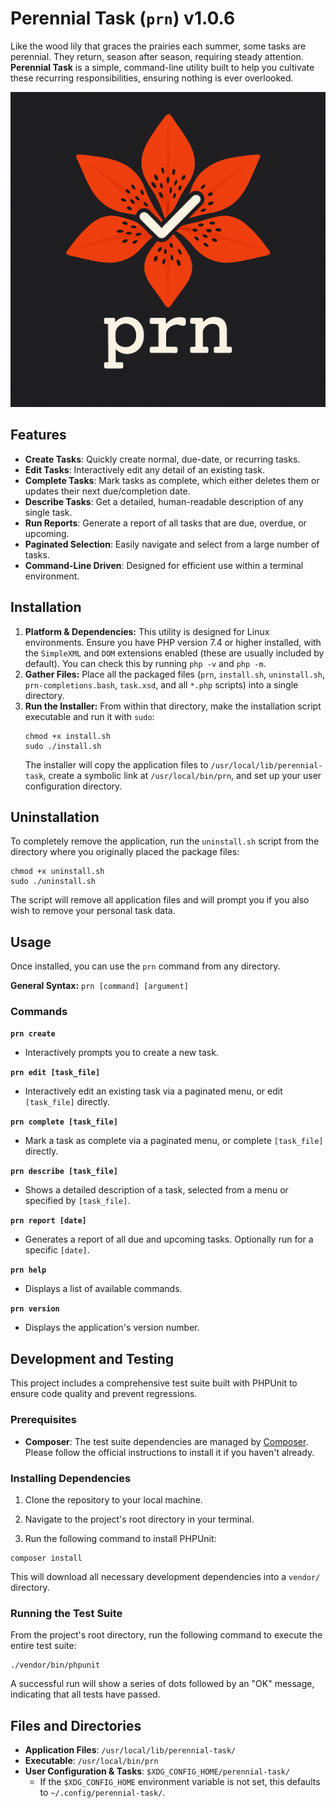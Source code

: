 # Perennial Task (`prn`) v1.0.6

Like the wood lily that graces the prairies each summer, some tasks are perennial. They return, season after season, requiring steady attention. **Perennial Task** is a simple, command-line utility built to help you cultivate these recurring responsibilities, ensuring nothing is ever overlooked.

![Perennial Task Logo](/docs/prn_logo.png)

## Features

* **Create Tasks**: Quickly create normal, due-date, or recurring tasks.
* **Edit Tasks**: Interactively edit any detail of an existing task.
* **Complete Tasks**: Mark tasks as complete, which either deletes them or updates their next due/completion date.
* **Describe Tasks**: Get a detailed, human-readable description of any single task.
* **Run Reports**: Generate a report of all tasks that are due, overdue, or upcoming.
* **Paginated Selection**: Easily navigate and select from a large number of tasks.
* **Command-Line Driven**: Designed for efficient use within a terminal environment.

## Installation

1.  **Platform & Dependencies:** This utility is designed for Linux environments. Ensure you have PHP version 7.4 or higher installed, with the `SimpleXML` and `DOM` extensions enabled (these are usually included by default). You can check this by running `php -v` and `php -m`.
2.  **Gather Files:** Place all the packaged files (`prn`, `install.sh`, `uninstall.sh`, `prn-completions.bash`, `task.xsd`, and all `*.php` scripts) into a single directory.
3.  **Run the Installer:** From within that directory, make the installation script executable and run it with `sudo`:
    ```
    chmod +x install.sh
    sudo ./install.sh
    ```
    The installer will copy the application files to `/usr/local/lib/perennial-task`, create a symbolic link at `/usr/local/bin/prn`, and set up your user configuration directory.

## Uninstallation

To completely remove the application, run the `uninstall.sh` script from the directory where you originally placed the package files:

```
chmod +x uninstall.sh
sudo ./uninstall.sh
```

The script will remove all application files and will prompt you if you also wish to remove your personal task data.

## Usage

Once installed, you can use the `prn` command from any directory.

**General Syntax:** `prn [command] [argument]`

### **Commands**

**`prn create`**
* Interactively prompts you to create a new task.

**`prn edit [task_file]`**
* Interactively edit an existing task via a paginated menu, or edit `[task_file]` directly.

**`prn complete [task_file]`**
* Mark a task as complete via a paginated menu, or complete `[task_file]` directly.

**`prn describe [task_file]`**
* Shows a detailed description of a task, selected from a menu or specified by `[task_file]`.

**`prn report [date]`**
* Generates a report of all due and upcoming tasks. Optionally run for a specific `[date]`.

**`prn help`**
* Displays a list of available commands.

**`prn version`**
* Displays the application's version number.

## Development and Testing

This project includes a comprehensive test suite built with PHPUnit to ensure code quality and prevent regressions.

### Prerequisites

* **Composer**: The test suite dependencies are managed by [Composer](https://getcomposer.org/). Please follow the official instructions to install it if you haven't already.

### Installing Dependencies

1. Clone the repository to your local machine.

2. Navigate to the project's root directory in your terminal.

3. Run the following command to install PHPUnit:

```
composer install
```

This will download all necessary development dependencies into a `vendor/` directory.

### Running the Test Suite

From the project's root directory, run the following command to execute the entire test suite:

```
./vendor/bin/phpunit
```

A successful run will show a series of dots followed by an "OK" message, indicating that all tests have passed.

## Files and Directories

* **Application Files**: `/usr/local/lib/perennial-task/`
* **Executable**: `/usr/local/bin/prn`
* **User Configuration & Tasks**: `$XDG_CONFIG_HOME/perennial-task/`
    * If the `$XDG_CONFIG_HOME` environment variable is not set, this defaults to `~/.config/perennial-task/`.

